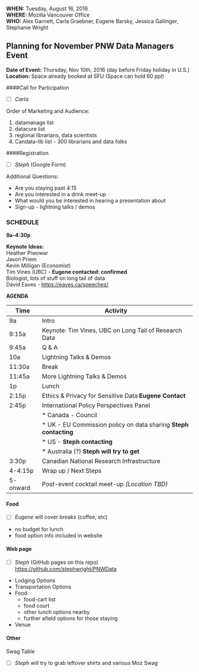 **WHEN:** Tuesday, August 16, 2016  
**WHERE:** Mozilla Vancouver Office  
**WHO:** Alex Garnett, Carla Graebner, Eugene Barsky, Jessica Gallinger, Stephanie Wright

## Planning for November PNW Data Managers Event
**Date of Event:** Thursday, Nov 10th, 2016 (day before Friday holiday in U.S.)  
**Location:** Space already booked at SFU (Space can hold 60 ppl)

####Call for Participation
- [ ] *Carla*

Order of Marketing and Audience:  
1. datamanage list  
2. datacure list 
3. regional librarians, data scientists
4. Candata-lib list - 300 librarians and data folks

####Registration
- [ ] *Steph* (Google Form)

Additional Questions:  
* Are you staying past 4:15
* Are you interested in a drink meet-up
* What would you be interested in hearing a presentation about
* Sign-up - lightning talks / demos

### SCHEDULE
**9a-4:30p**

**Keynote Ideas:**  
Heather Piwowar  
Jason Priem  
Kevin Milligan (Economist)  
Tim Vines (UBC) - **Eugene contacted: confirmed**  
Biologist, lots of stuff on long tail of data  
David Eaves - https://eaves.ca/speeches/

**AGENDA**  


| Time     | Activity |
|----------|----------|
| 9a       |   Intro       |
| 9:15a    |   Keynote: Tim Vines, UBC on Long Tail of Research Data      |
| 9:45a    |   Q & A      |
| 10a    |   Lightning Talks & Demos        |
| 11:30a   |   Break       |
| 11:45a   |   More Lightning Talks & Demos       |
| 1p       |   Lunch       |
| 2:15p    |   Ethics & Privacy for Sensitive Data **Eugene Contact**        |
| 2:45p    |   International Policy Perspectives Panel       |
|          |     * Canada - Council         |
|          |     * UK - EU Commission policy on data sharing **Steph contacting**     |
|          |     * US - **Steph contacting**       |
|          |     * Australia (?) **Steph will try to get**     |
| 3:30p    |   Canadian National Research Infrastructure       |
| 4-4:15p  |   Wrap up / Next Steps       |
| 5-onward |   Post-event cocktail meet-up *(Location TBD)*     |

#### Food
- [ ] *Eugene* will cover breaks (coffee, etc)

* no budget for lunch
* food option info included in website

#### Web page
- [ ] *Steph* (GitHub pages on this repo)
https://github.com/stephwright/PNWData

* Lodging Options  
* Transportation Options  
* Food  
  * food-cart list  
  * food court  
  * other lunch options nearby
  * further afield options for those staying  
* Venue  

#### Other
Swag Table

- [ ] *Steph* will try to grab leftover shirts and various Moz Swag
